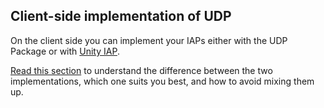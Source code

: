 ## Client-side implementation of UDP

On the client side you can implement your IAPs either with the UDP Package or with [Unity IAP](https://docs.unity3d.com/Manual/UnityIAP.html).

[Read this section](Getting_Started.md) to understand the difference between the two implementations, which one suits you best, and how to avoid mixing them up.

